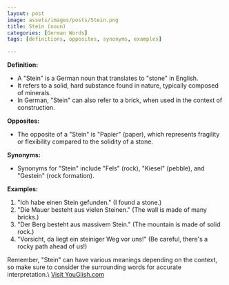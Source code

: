 ```yaml
---
layout: post
image: assets/images/posts/Stein.png
title: Stein (noun)
categories: [German Words]
tags: [definitions, opposites, synonyms, examples]

---
```


**Definition:**

- A "Stein" is a German noun that translates to "stone" in English.
- It refers to a solid, hard substance found in nature, typically composed of minerals.
- In German, "Stein" can also refer to a brick, when used in the context of construction.

**Opposites:**

- The opposite of a "Stein" is "Papier" (paper), which represents fragility or flexibility compared to the solidity of a stone.

**Synonyms:**

- Synonyms for "Stein" include "Fels" (rock), "Kiesel" (pebble), and "Gestein" (rock formation).

**Examples:**

1. "Ich habe einen Stein gefunden." (I found a stone.)
2. "Die Mauer besteht aus vielen Steinen." (The wall is made of many bricks.)
3. "Der Berg besteht aus massivem Stein." (The mountain is made of solid rock.)
4. "Vorsicht, da liegt ein steiniger Weg vor uns!" (Be careful, there's a rocky path ahead of us!)

Remember, "Stein" can have various meanings depending on the context, so make sure to consider the surrounding words for accurate interpretation.\ <a id="yg-widget-0" class="youglish-widget" data-query="Stein" data-lang="german" data-components="8412" data-auto-start="0" data-bkg-color="theme_light" data-title="How%20to%20pronounce%20Stein%20in%20German"  rel="nofollow" href="https://youglish.com">Visit YouGlish.com</a><script async src="https://youglish.com/public/emb/widget.js" charset="utf-8"></script>